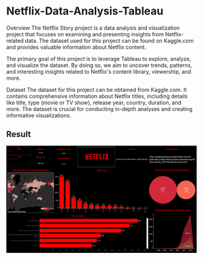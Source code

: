 # Netflix-Data-Analysis-Tableau
Overview
The Netflix Story project is a data analysis and visualization project that focuses on examining and presenting insights from Netflix-related data. The dataset used for this project can be found on Kaggle.com and provides valuable information about Netflix content.

The primary goal of this project is to leverage Tableau to explore, analyze, and visualize the dataset. By doing so, we aim to uncover trends, patterns, and interesting insights related to Netflix's content library, viewership, and more.

Dataset
The dataset for this project can be obtained from Kaggle.com. It contains comprehensive information about Netflix titles, including details like title, type (movie or TV show), release year, country, duration, and more. The dataset is crucial for conducting in-depth analyses and creating informative visualizations.
## Result
![Dash](Netflix.png)

